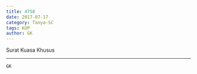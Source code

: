 ```yaml
---
title: 4758
date: 2017-07-17
category: Tanya-SC
tags: KUP
author: GK
---
```


Surat Kuasa Khusus

---



`GK`
